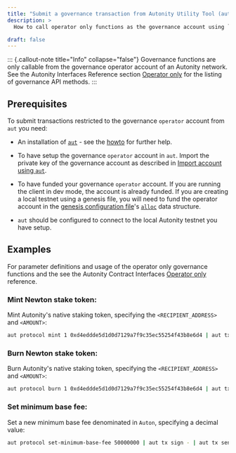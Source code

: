 ```yaml
---
title: "Submit a governance transaction from Autonity Utility Tool (aut)"
description: >
  How to call operator only functions as the governance account using `aut`, the Python3 interface to the RPC API’s

draft: false
---
```


::: {.callout-note title="Info" collapse="false"}
Governance functions are only callable from the governance operator account of an Autonity network. See the Autonity Interfaces Reference section [Operator only](/reference/api/aut/op-prot/#operator-only) for the listing of governance API methods.
:::

## Prerequisites

To submit transactions restricted to the governance `operator` account from `aut` you need:

- An installation of [`aut`](https://github.com/autonity/aut) - see the [howto](/account-holders/setup-aut/) for further help.

- To have setup the governance `operator` account in `aut`. Import the private key of the governance account as described in [Import account using `aut`](/account-holders/create-acct/#import-account-using-aut).

- To have funded your governance `operator` account. If you are running the client in dev mode, the account is already funded. If you are creating a local testnet using a genesis file, you will need to fund the operator account in the [genesis configuration file](/reference/genesis/#genesis-configuration-file)'s [`alloc`](/reference/genesis/#alloc-object) data structure.

- `aut` should be configured to connect to the local Autonity testnet you have setup.

## Examples

For parameter definitions and usage of the operator only governance functions and the  see the Autonity Contract Interfaces [Operator only](/reference/api/aut/op-prot/#operator-only) reference.

### Mint Newton stake token:
    
Mint Autonity's native staking token, specifying the `<RECIPIENT_ADDRESS>` and `<AMOUNT>`:

```bash
aut protocol mint 1 0xd4eddde5d1d0d7129a7f9c35ec55254f43b8e6d4 | aut tx sign - | aut tx send -
```

### Burn Newton stake token:
    
Burn Autonity's native staking token, specifying the `<RECIPIENT_ADDRESS>` and `<AMOUNT>`:

```bash
aut protocol burn 1 0xd4eddde5d1d0d7129a7f9c35ec55254f43b8e6d4 | aut tx sign - | aut tx send -
```

### Set minimum base fee:
    
Set a new minimum base fee denominated in `Auton`, specifying a decimal value:


```bash
aut protocol set-minimum-base-fee 50000000 | aut tx sign - | aut tx send -
```
